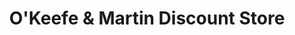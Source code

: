 ---
title: "O'Keefe & Martin Discount Store"
url: /rochester/okeefe-und-martin-discount-store/
shop: Kramladen
---